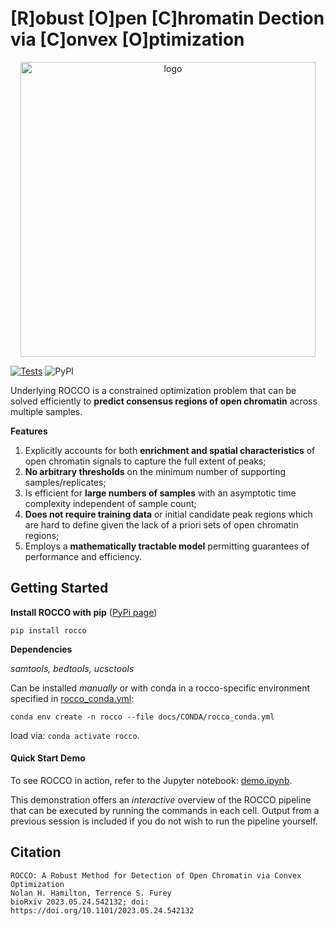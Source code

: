 # [R]obust [O]pen [C]hromatin Dection via [C]onvex [O]ptimization
<p align="center">
<img width="472" alt="logo" src="https://github.com/nolan-h-hamilton/ROCCO/assets/57746191/170478f1-5820-4056-b315-3c8dee3603d9">

[![Tests](https://github.com/nolan-h-hamilton/ROCCO/actions/workflows/tests.yml/badge.svg)](https://github.com/nolan-h-hamilton/ROCCO/actions/workflows/tests.yml)
![PyPI](https://img.shields.io/pypi/v/rocco?label=PyPI%20package)

Underlying ROCCO is a constrained optimization problem that can be solved efficiently to **predict consensus regions of open chromatin** across multiple samples.

**Features**

1. Explicitly accounts for both **enrichment and spatial characteristics** of open chromatin signals to capture the full extent of peaks;
1. **No arbitrary thresholds** on the minimum number of supporting samples/replicates;
1. Is efficient for **large numbers of samples** with an asymptotic time complexity independent of sample count;
1. **Does not require training data** or initial candidate peak regions which are hard to define given the lack of a priori sets of open chromatin regions;
1. Employs a **mathematically tractable model** permitting guarantees of performance and efficiency.

## Getting Started

**Install ROCCO with pip** ([PyPi page](https://pypi.org/project/rocco/))

  ```
  pip install rocco
  ```

**Dependencies**

*samtools, bedtools, ucsctools*

Can be installed *manually* or with conda in a rocco-specific environment specified in
[rocco_conda.yml](https://github.com/nolan-h-hamilton/ROCCO/blob/main/docs/CONDA/rocco_conda.yml):

```
conda env create -n rocco --file docs/CONDA/rocco_conda.yml
```
load via: `conda activate rocco`.




#### Quick Start Demo
To see ROCCO in action, refer to the Jupyter notebook: [demo.ipynb](https://github.com/nolan-h-hamilton/ROCCO/blob/main/demo.ipynb).

This demonstration offers an *interactive* overview of the ROCCO pipeline that can be executed by running the commands in each cell. Output from a previous session is included if you do not wish to run the pipeline yourself.

## Citation
```
ROCCO: A Robust Method for Detection of Open Chromatin via Convex Optimization
Nolan H. Hamilton, Terrence S. Furey
bioRxiv 2023.05.24.542132; doi: https://doi.org/10.1101/2023.05.24.542132
```
